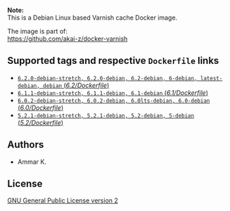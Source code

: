 **Note:**  
This is a Debian Linux based Varnish cache Docker image.

The image is part of:  
https://github.com/akai-z/docker-varnish

## Supported tags and respective `Dockerfile` links

* [`6.2.0-debian-stretch, 6.2.0-debian, 6.2-debian, 6-debian, latest-debian, debian` (*6.2/Dockerfile*)](6.2/Dockerfile)
* [`6.1.1-debian-stretch, 6.1.1-debian, 6.1-debian` (*6.1/Dockerfile*)](6.1/Dockerfile)
* [`6.0.2-debian-stretch, 6.0.2-debian, 6.0lts-debian, 6.0-debian` (*6.0/Dockerfile*)](6.0/Dockerfile)
* [`5.2.1-debian-stretch, 5.2.1-debian, 5.2-debian, 5-debian` (*5.2/Dockerfile*)](5.2/Dockerfile)

## Authors

* Ammar K.

## License

[GNU General Public License version 2](LICENSE)
